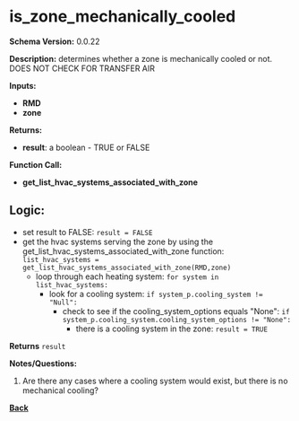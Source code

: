 # is_zone_mechanically_cooled
**Schema Version:** 0.0.22  

**Description:** determines whether a zone is mechanically cooled or not.  DOES NOT CHECK FOR TRANSFER AIR

**Inputs:**
- **RMD**
- **zone**

**Returns:**  
- **result**: a boolean - TRUE or FALSE
 
**Function Call:**
- **get_list_hvac_systems_associated_with_zone**

## Logic:
- set result to FALSE: `result = FALSE`
- get the hvac systems serving the zone by using the get_list_hvac_systems_associated_with_zone function: `list_hvac_systems = get_list_hvac_systems_associated_with_zone(RMD,zone)`
	- loop through each heating system: `for system in list_hvac_systems:`
		- look for a cooling system: `if system_p.cooling_system != "Null":`
			- check to see if the cooling_system_options equals "None": `if system_p.cooling_system.cooling_system_options != "None":`
				- there is a cooling system in the zone: `result = TRUE`

**Returns** `result`


**Notes/Questions:**  
1.  Are there any cases where a cooling system would exist, but there is no mechanical cooling?

**[Back](../_toc.md)**
